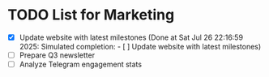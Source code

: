 # TODO List for Marketing

- [x] Update website with latest milestones  (Done at Sat Jul 26 22:16:59 2025: Simulated completion: - [ ] Update website with latest milestones)
- [ ] Prepare Q3 newsletter
- [ ] Analyze Telegram engagement stats